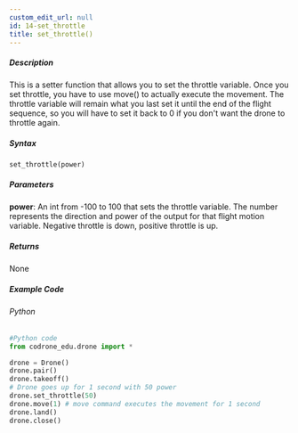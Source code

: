 ```yaml
---
custom_edit_url: null
id: 14-set_throttle
title: set_throttle()
---
```


##### Description

This is a setter function that allows you to set the throttle variable. Once you set throttle, you have to use move() to actually execute the movement. 
The throttle variable will remain what you last set it until the end of the flight sequence, so you will have to set it back to 0 if you don't want the drone to throttle again.

##### Syntax
```set_throttle(power)```

##### Parameters

**power**: An int from -100 to 100 that sets the throttle variable. The number represents the direction and power of the output for that flight motion variable. 
Negative throttle is down, positive throttle is up.

##### Returns

None

##### Example Code
###### Python
```python
#Python code
from codrone_edu.drone import *

drone = Drone()
drone.pair()
drone.takeoff()
# Drone goes up for 1 second with 50 power
drone.set_throttle(50)
drone.move(1) # move command executes the movement for 1 second
drone.land()
drone.close()
```